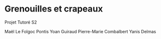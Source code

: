 # Grenouilles et crapeaux
Projet Tutoré S2

Maël Le Folgoc Pontis
Yoan Guiraud
Pierre-Marie Combalbert
Yanis Delmas